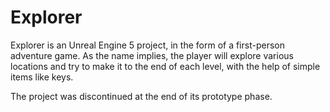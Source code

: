 # Explorer
 
Explorer is an Unreal Engine 5 project, in the form of a first-person adventure game. As the name implies, the player will explore various locations and try to make it to the end of each level, with the help of simple items like keys.

The project was discontinued at the end of its prototype phase.

